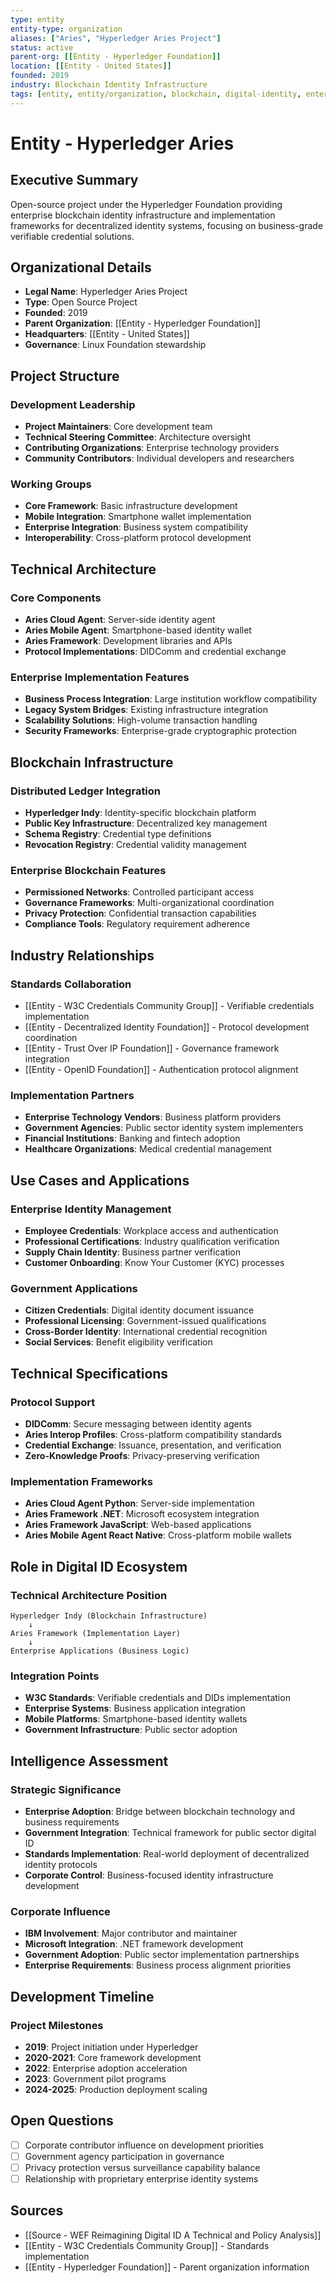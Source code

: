 ```yaml
---
type: entity
entity-type: organization
aliases: ["Aries", "Hyperledger Aries Project"]
status: active
parent-org: [[Entity - Hyperledger Foundation]]
location: [[Entity - United States]]
founded: 2019
industry: Blockchain Identity Infrastructure
tags: [entity, entity/organization, blockchain, digital-identity, enterprise-solutions]
---
```


# Entity - Hyperledger Aries

## Executive Summary
Open-source project under the Hyperledger Foundation providing enterprise blockchain identity infrastructure and implementation frameworks for decentralized identity systems, focusing on business-grade verifiable credential solutions.

## Organizational Details
- **Legal Name**: Hyperledger Aries Project
- **Type**: Open Source Project
- **Founded**: 2019
- **Parent Organization**: [[Entity - Hyperledger Foundation]]
- **Headquarters**: [[Entity - United States]]
- **Governance**: Linux Foundation stewardship

## Project Structure
### Development Leadership
- **Project Maintainers**: Core development team
- **Technical Steering Committee**: Architecture oversight
- **Contributing Organizations**: Enterprise technology providers
- **Community Contributors**: Individual developers and researchers

### Working Groups
- **Core Framework**: Basic infrastructure development
- **Mobile Integration**: Smartphone wallet implementation
- **Enterprise Integration**: Business system compatibility
- **Interoperability**: Cross-platform protocol development

## Technical Architecture

### Core Components
- **Aries Cloud Agent**: Server-side identity agent
- **Aries Mobile Agent**: Smartphone-based identity wallet
- **Aries Framework**: Development libraries and APIs
- **Protocol Implementations**: DIDComm and credential exchange

### Enterprise Implementation Features
- **Business Process Integration**: Large institution workflow compatibility
- **Legacy System Bridges**: Existing infrastructure integration
- **Scalability Solutions**: High-volume transaction handling
- **Security Frameworks**: Enterprise-grade cryptographic protection

## Blockchain Infrastructure

### Distributed Ledger Integration
- **Hyperledger Indy**: Identity-specific blockchain platform
- **Public Key Infrastructure**: Decentralized key management
- **Schema Registry**: Credential type definitions
- **Revocation Registry**: Credential validity management

### Enterprise Blockchain Features
- **Permissioned Networks**: Controlled participant access
- **Governance Frameworks**: Multi-organizational coordination
- **Privacy Protection**: Confidential transaction capabilities
- **Compliance Tools**: Regulatory requirement adherence

## Industry Relationships

### Standards Collaboration
- [[Entity - W3C Credentials Community Group]] - Verifiable credentials implementation
- [[Entity - Decentralized Identity Foundation]] - Protocol development coordination
- [[Entity - Trust Over IP Foundation]] - Governance framework integration
- [[Entity - OpenID Foundation]] - Authentication protocol alignment

### Implementation Partners
- **Enterprise Technology Vendors**: Business platform providers
- **Government Agencies**: Public sector identity system implementers
- **Financial Institutions**: Banking and fintech adoption
- **Healthcare Organizations**: Medical credential management

## Use Cases and Applications

### Enterprise Identity Management
- **Employee Credentials**: Workplace access and authentication
- **Professional Certifications**: Industry qualification verification
- **Supply Chain Identity**: Business partner verification
- **Customer Onboarding**: Know Your Customer (KYC) processes

### Government Applications
- **Citizen Credentials**: Digital identity document issuance
- **Professional Licensing**: Government-issued qualifications
- **Cross-Border Identity**: International credential recognition
- **Social Services**: Benefit eligibility verification

## Technical Specifications

### Protocol Support
- **DIDComm**: Secure messaging between identity agents
- **Aries Interop Profiles**: Cross-platform compatibility standards
- **Credential Exchange**: Issuance, presentation, and verification
- **Zero-Knowledge Proofs**: Privacy-preserving verification

### Implementation Frameworks
- **Aries Cloud Agent Python**: Server-side implementation
- **Aries Framework .NET**: Microsoft ecosystem integration
- **Aries Framework JavaScript**: Web-based applications
- **Aries Mobile Agent React Native**: Cross-platform mobile wallets

## Role in Digital ID Ecosystem

### Technical Architecture Position
```
Hyperledger Indy (Blockchain Infrastructure)
    ↓
Aries Framework (Implementation Layer)
    ↓
Enterprise Applications (Business Logic)
```

### Integration Points
- **W3C Standards**: Verifiable credentials and DIDs implementation
- **Enterprise Systems**: Business application integration
- **Mobile Platforms**: Smartphone-based identity wallets
- **Government Infrastructure**: Public sector adoption

## Intelligence Assessment

### Strategic Significance
- **Enterprise Adoption**: Bridge between blockchain technology and business requirements
- **Government Integration**: Technical framework for public sector digital ID
- **Standards Implementation**: Real-world deployment of decentralized identity protocols
- **Corporate Control**: Business-focused identity infrastructure development

### Corporate Influence
- **IBM Involvement**: Major contributor and maintainer
- **Microsoft Integration**: .NET framework development
- **Government Adoption**: Public sector implementation partnerships
- **Enterprise Requirements**: Business process alignment priorities

## Development Timeline
### Project Milestones
- **2019**: Project initiation under Hyperledger
- **2020-2021**: Core framework development
- **2022**: Enterprise adoption acceleration
- **2023**: Government pilot programs
- **2024-2025**: Production deployment scaling

## Open Questions
- [ ] Corporate contributor influence on development priorities
- [ ] Government agency participation in governance
- [ ] Privacy protection versus surveillance capability balance
- [ ] Relationship with proprietary enterprise identity systems

## Sources
- [[Source - WEF Reimagining Digital ID A Technical and Policy Analysis]]
- [[Entity - W3C Credentials Community Group]] - Standards implementation
- [[Entity - Hyperledger Foundation]] - Parent organization information
